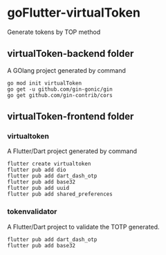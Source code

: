 # goFlutter-virtualToken
Generate tokens by TOP method

## virtualToken-backend folder
A GOlang project generated by command
```
go mod init virtualToken
go get -u github.com/gin-gonic/gin
go get github.com/gin-contrib/cors
```

## virtualToken-frontend folder
### virtualtoken
A Flutter/Dart project generated by command
```
flutter create virtualtoken
flutter pub add dio
flutter pub add dart_dash_otp
flutter pub add base32
flutter pub add uuid
flutter pub add shared_preferences
```

### tokenvalidator
A Flutter/Dart project to validate the TOTP generated.
```
flutter pub add dart_dash_otp
flutter pub add base32
```
